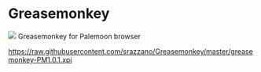 # Greasemonkey

<img src="https://github.com/srazzano/Images/blob/master/greasemonkey.png"/>
Greasemonkey for Palemoon browser

https://raw.githubusercontent.com/srazzano/Greasemonkey/master/greasemonkey-PM1.0.1.xpi
